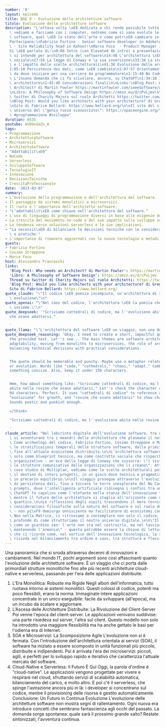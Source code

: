 ```yaml
---
number: '8'
layout: episode
title: BGE 8 - Evoluzione delle architetture software
titolo: Evoluzione delle architetture software
description: "L'ottava volta \xE8 dedicata a chi rende possibile tutto quello che\
  \ vediamo e facciamo con i computer, vedremo come si sono evolute le architetture\
  \ software, qual \xE8 lo stato dell'arte e come potr\xE0 cambiare in futuro.\n\n\
  Partecipano:\nFabrizio Fortino - Senior software developer in Adobe\nCosimo Streppone\
  \ - Site Reliability head in Kahoot!\nMarco Foco  - Product Manager in Nvidia\n\n\
  Si \xE8 parlato di:\n0:00 Intro (con Elevated 4k intro) e presentazioni\n6:37 Cosa\
  \ si intende per architettura del software\n14:48 L'architettura \xE8 un costrutto\
  \ sociale\n27:56 La legge di Conway e la sua inversione\n33:34 La storia di Multiplan\
  \ e l'impatto delle scelte architetturali\n41:38 Evoluzione delle architetture software\n\
  1:05:10 Persistenza dei dati, come \xE8 cambiata\n1:07:57 Orientamento professionale:\
  \ da dove iniziare per una carriera da programmatore\n1:15:40 No Code e Prompt engineers.\
  \ L'insana domanda che ci fa scivolare, ancora, su ChatGPT\n1:34:18 Il futuro delle\
  \ architetture\n1:45:40 Considerazioni finali\n\nLinks:\nBlog Post: Who needs an\
  \ Architect? di Martin Fowler https://martinfowler.com/ieeeSoftware/whoNeedsArchitect.pdf\n\
  \nLibro: A Philosophy of Software Design https://amzn.eu/d/cPvLjmv\n\nThread su\
  \ twitter di Charity Majors sul ruolo Architetti https://twitter.com/mipsytipsy/status/1628295050215182336\n\
  \nBlog Post: Would you like architects with your architecture? di Gregor Hohpe https://architectelevator.com/architecture/organizing-architecture/\n\
  \nSito di Fabrice Bellard: https://www.bellard.org/\n\nIl sito del simulatore di\
  \ universo del \"genio russo sconosciuto\": https://spaceengine.org/\n\n#software\
  \ #programmazione #sviluppo"
duration: 6535
youtube: mVDOvdaZn_A
tags:
- Programmazione
- ArchitetturaSoftware
- Microservizi
- ArchitettoSoftware
- "Adattabilit\xE0"
- NoCode
- Serverless
- SviluppoSoftware
- TecnologieIT
- Innovazione
- DecisioniTecniche
- CrescitaProfessionale
date: '2023-03-07'
summary:
- L'evoluzione della programmazione e dell'architettura del software.
- Il passaggio da sistemi monolitici a microservizi.
- Il ruolo e l'importanza dell'architetto software.
- "L'adattabilit\xE0 come chiave nell'architettura del software."
- L'uso di linguaggi di programmazione diversi in base alle esigenze del progetto.
- La crescita del movimento no-code e del suo impatto sullo sviluppo software.
- La tendenza verso soluzioni serverless e le sue implicazioni.
- "La necessit\xE0 di bilanciare le decisioni tecniche con le considerazioni economiche\
  \ e pratiche."
- L'importanza di rimanere aggiornati con le nuove tecnologie e metodi nel campo dell'IT.
guests:
- Fabrizio Fortino
- Cosimo Streppone
- Marco Foco
host: Alessandro Franceschi
links:
  'Blog Post: Who needs an Architect? di Martin Fowler': https://martinfowler.com/ieeeSoftware/whoNeedsArchitect.pdf
  'Libro: A Philosophy of Software Design': https://amzn.eu/d/cPvLjmv
  Thread su twitter di Charity Majors sul ruolo Architetti: https://twitter.com/mipsytipsy/status/1628295050215182336
  'Blog Post: Would you like architects with your architecture? di Gregor Hohpe': https://architectelevator.com/architecture/organizing-architecture/
  Sito di Fabrice Bellard: https://www.bellard.org/
quote_claude: "\"Il codice \xE8 poesia incompiuta, un'architettura di sogni in costante\
  \ evoluzione\"\n"
quote_openai: "\"Nel caos del codice, l'architettura \xE8 la poesia che tiene tutto\
  \ insieme.\"\n"
quote_deepseek: '"Scriviamo cattedrali di codice, ma l''evoluzione abita nelle rovine
  che osano adattarsi."

  '
quote_llama: "\"L'architettura del software \xE8 un viaggio, non una destinazione.\""
quote_deepseek_reasoning: 'Okay, I need to create a short, impactful quote based on
  the provided text. Let''s see... The main themes are software architecture evolution,
  adaptability, moving from monoliths to microservices, the role of architects, and
  balancing technical decisions with practical considerations.


  The quote should be memorable and punchy. Maybe use a metaphor related to building
  or evolution. Words like "code," "cathedrals," "chaos," "adapt." Combine them into
  something concise. Also, keep it under 150 characters.


  Hmm, how about something like: "Scriviamo cattedrali di codice, ma l''evoluzione
  abita nelle rovine che osano adattarsi." Let''s check the character count. That''s
  94 characters. Perfect. It uses "cattedrali di codice" to reference architecture,
  "evoluzione" for growth, and "rovine che osano adattarsi" to show change and adaptability.
  Sounds poetic and punkish enough.

  </think>

  "Scriviamo cattedrali di codice, ma l''evoluzione abita nelle rovine che osano adattarsi."

  '
claude_article: "Nel labirinto digitale dell'evoluzione software, tre esploratori\
  \ si avventurano tra i meandri delle architetture che plasmano il nostro mondo computazionale.\
  \ Come archeologi del codice, Fabrizio Fortino, Cosimo Streppone e Marco Foco dissezionano\
  \ le stratificazioni temporali delle strutture software, dalla primitiva era monolitica\
  \ fino all'attuale ecosistema distribuito.\n\nL'architettura software emerge non\
  \ solo come blueprint tecnico, ma come costrutto sociale che rispecchia le dinamiche\
  \ organizzative - un'eco della legge di Conway che sussurra: \"i sistemi rispecchiano\
  \ le strutture comunicative delle organizzazioni che li creano\". Attraverso il\
  \ caso studio di Multiplan, vediamo come le scelte architetturali possano determinare\
  \ il destino di interi progetti, in un gioco dove tecnica e pragmatismo danzano\
  \ in precario equilibrio.\n\nIl viaggio prosegue attraverso l'evoluzione dei paradigmi\
  \ di persistenza dati, fino a toccare le terre inesplorate del No Code e dell'ingegneria\
  \ prompts, dove l'intelligenza artificiale ridisegna i confini tra umano e macchina.\
  \ ChatGPT fa capolino come l'elefante nella stanza dell'innovazione tecnologica,\
  \ mentre il futuro delle architetture si staglia all'orizzonte come un miraggio\
  \ quantico.\n\nLe riflessioni degli ospiti trascendono il mero tecnicismo, abbracciando\
  \ considerazioni filosofiche sulla natura del software e sul ruolo dell'architetto\
  \ - non pi\xF9 demiurgo onnisciente ma facilitatore di ecosistemi complessi. Come\
  \ Neo nella Matrice, ci ritroviamo a contemplare non solo il codice, ma le implicazioni\
  \ profonde di come strutturiamo il nostro universo digitale.\n\n\"Il software \xE8\
  \ come un giardino zen: l'arte non sta nel costruirlo, ma nel lasciarlo evolvere\
  \ mantenendo l'armonia\" - questa potrebbe essere la chiave di lettura di un episodio\
  \ che ci ricorda come, nel vortice dell'innovazione tecnologica, la saggezza architettonica\
  \ risieda nel bilanciamento tra ordine e caos, tra struttura e flessibilit\xE0.\n"
---
```

Una panoramica che si snoda attraverso decenni di innovazioni e cambiamenti.
Nel mondo IT, pochi argomenti sono così affascinanti quanto l'evoluzione delle architetture software. È un viaggio che ci porta dalle primordiali strutture monolitiche fino alle più recenti architetture cloud-native e serverless, passando per l'era delle applicazioni distribuite.
1. L'Era Monolitica: Robuste ma Rigide
Negli albori dell'informatica, tutto ruotava intorno ai sistemi monolitici. Questi colossi di codice, potenti ma poco flessibili, erano la norma. Immaginate intere applicazioni concentrate in un unico eseguibile: facile da sviluppare (all'epoca), ma un incubo da scalare e aggiornare.
2. L'Ascesa delle Architetture Distribuite: La Rivoluzione del Client-Server
Poi venne l'epoca del client-server. Le applicazioni venivano suddivise: una parte risiedeva sul server, l'altra sul client. Questo modello non solo ha introdotto una maggiore flessibilità ma ha anche gettato le basi per l'odierna era di Internet.
3. SOA e Microservizi: La Scomposizione Agile
L'evoluzione non si è fermata. Con l'introduzione dell'architettura orientata ai servizi (SOA), il software ha iniziato a essere scomposto in unità funzionali più piccole, distribuite e indipendenti. Poi è arrivata l'era dei microservizi: piccoli, agili, e perfetti per lo sviluppo rapido e iterativo che caratterizza l'attuale mercato del software.
4. Cloud-Native e Serverless: Il Futuro È Qui
Oggi, la parola d'ordine è "cloud-native". Le applicazioni vengono progettate per vivere e respirare nel cloud, sfruttando servizi di scalabilità automatica, bilanciamento del carico, e molto altro. E poi c'è il serverless, che spinge l'astrazione ancora più in là: i developer si concentrano sul codice, mentre il provisioning delle risorse è gestito automaticamente.
Conclusione: Un Futuro in Continua Evoluzione
L'evoluzione delle architetture software non mostra segni di rallentamento. Ogni nuova era introduce concetti che sembrano fantascienza agli occhi del passato. La domanda sorge spontanea: quale sarà il prossimo grande salto? Restate sintonizzati, l'avventura continua.